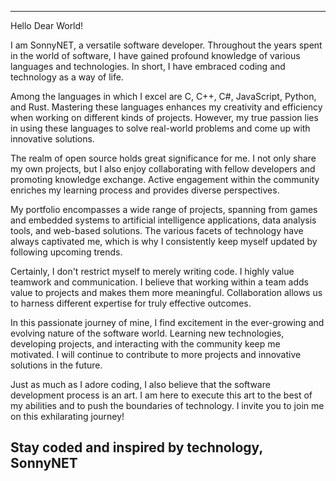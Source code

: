 
---
Hello Dear World!

I am SonnyNET, a versatile software developer. Throughout the years spent in the world of software, I have gained profound knowledge of various languages and technologies. In short, I have embraced coding and technology as a way of life.

Among the languages in which I excel are C, C++, C#, JavaScript, Python, and Rust. Mastering these languages enhances my creativity and efficiency when working on different kinds of projects. However, my true passion lies in using these languages to solve real-world problems and come up with innovative solutions.

The realm of open source holds great significance for me. I not only share my own projects, but I also enjoy collaborating with fellow developers and promoting knowledge exchange. Active engagement within the community enriches my learning process and provides diverse perspectives.

My portfolio encompasses a wide range of projects, spanning from games and embedded systems to artificial intelligence applications, data analysis tools, and web-based solutions. The various facets of technology have always captivated me, which is why I consistently keep myself updated by following upcoming trends.

Certainly, I don't restrict myself to merely writing code. I highly value teamwork and communication. I believe that working within a team adds value to projects and makes them more meaningful. Collaboration allows us to harness different expertise for truly effective outcomes.

In this passionate journey of mine, I find excitement in the ever-growing and evolving nature of the software world. Learning new technologies, developing projects, and interacting with the community keep me motivated. I will continue to contribute to more projects and innovative solutions in the future.

Just as much as I adore coding, I also believe that the software development process is an art. I am here to execute this art to the best of my abilities and to push the boundaries of technology. I invite you to join me on this exhilarating journey!

Stay coded and inspired by technology,
SonnyNET
---
